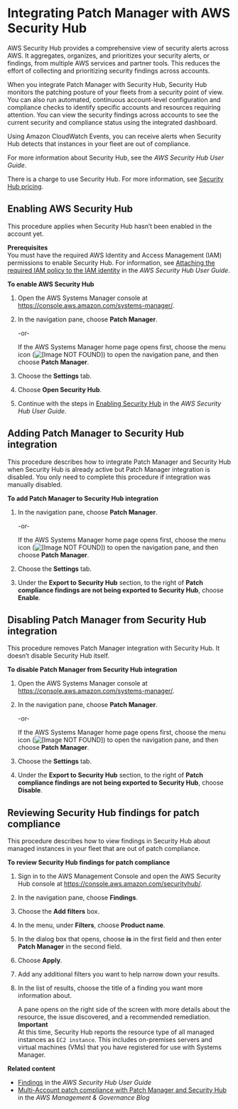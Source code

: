 # Integrating Patch Manager with AWS Security Hub<a name="security-hub-integration"></a>

AWS Security Hub provides a comprehensive view of security alerts across AWS\. It aggregates, organizes, and prioritizes your security alerts, or findings, from multiple AWS services and partner tools\. This reduces the effort of collecting and prioritizing security findings across accounts\.

When you integrate Patch Manager with Security Hub, Security Hub monitors the patching posture of your fleets from a security point of view\. You can also run automated, continuous account\-level configuration and compliance checks to identify specific accounts and resources requiring attention\. You can view the security findings across accounts to see the current security and compliance status using the integrated dashboard\. 

Using Amazon CloudWatch Events, you can receive alerts when Security Hub detects that instances in your fleet are out of compliance\.

For more information about Security Hub, see the *AWS Security Hub User Guide*\.

There is a charge to use Security Hub\. For more information, see [Security Hub pricing](https://aws.amazon.com/security-hub/pricing/)\.

## Enabling AWS Security Hub<a name="security-hub-integration-enable"></a>

This procedure applies when Security Hub hasn’t been enabled in the account yet\.

**Prerequisites**  
You must have the required AWS Identity and Access Management \(IAM\) permissions to enable Security Hub\. For information, see [Attaching the required IAM policy to the IAM identity](https://docs.aws.amazon.com/securityhub/latest/userguide/securityhub-settingup.html) in the *AWS Security Hub User Guide*\.

**To enable AWS Security Hub**

1. Open the AWS Systems Manager console at [https://console\.aws\.amazon\.com/systems\-manager/](https://console.aws.amazon.com/systems-manager/)\.

1. In the navigation pane, choose **Patch Manager**\.

   \-or\-

   If the AWS Systems Manager home page opens first, choose the menu icon \(![\[Image NOT FOUND\]](http://docs.aws.amazon.com/systems-manager/latest/userguide/images/menu-icon-small.png)\) to open the navigation pane, and then choose **Patch Manager**\.

1. Choose the **Settings** tab\.

1. Choose **Open Security Hub**\.

1. Continue with the steps in [Enabling Security Hub](https://docs.aws.amazon.com/securityhub/latest/userguide/securityhub-settingup.html) in the *AWS Security Hub User Guide*\.

## Adding Patch Manager to Security Hub integration<a name="security-hub-integration-add"></a>

This procedure describes how to integrate Patch Manager and Security Hub when Security Hub is already active but Patch Manager integration is disabled\. You only need to complete this procedure if integration was manually disabled\.

**To add Patch Manager to Security Hub integration**

1. In the navigation pane, choose **Patch Manager**\.

   \-or\-

   If the AWS Systems Manager home page opens first, choose the menu icon \(![\[Image NOT FOUND\]](http://docs.aws.amazon.com/systems-manager/latest/userguide/images/menu-icon-small.png)\) to open the navigation pane, and then choose **Patch Manager**\.

1. Choose the **Settings** tab\.

1. Under the **Export to Security Hub** section, to the right of **Patch compliance findings are not being exported to Security Hub**, choose **Enable**\.

## Disabling Patch Manager from Security Hub integration<a name="security-hub-integration-disable"></a>

This procedure removes Patch Manager integration with Security Hub\. It doesn’t disable Security Hub itself\.

**To disable Patch Manager from Security Hub integration**

1. Open the AWS Systems Manager console at [https://console\.aws\.amazon\.com/systems\-manager/](https://console.aws.amazon.com/systems-manager/)\.

1. In the navigation pane, choose **Patch Manager**\.

   \-or\-

   If the AWS Systems Manager home page opens first, choose the menu icon \(![\[Image NOT FOUND\]](http://docs.aws.amazon.com/systems-manager/latest/userguide/images/menu-icon-small.png)\) to open the navigation pane, and then choose **Patch Manager**\.

1. Choose the **Settings** tab\.

1. Under the **Export to Security Hub** section, to the right of **Patch compliance findings are not being exported to Security Hub**, choose **Disable**\.

## Reviewing Security Hub findings for patch compliance<a name="security-hub-integration-review"></a>

This procedure describes how to view findings in Security Hub about managed instances in your fleet that are out of patch compliance\.

**To review Security Hub findings for patch compliance**

1. Sign in to the AWS Management Console and open the AWS Security Hub console at [https://console\.aws\.amazon\.com/securityhub/](https://console.aws.amazon.com/securityhub/)\.

1. In the navigation pane, choose **Findings**\.

1. Choose the **Add filters** box\.

1. In the menu, under **Filters**, choose **Product name**\.

1. In the dialog box that opens, choose **is** in the first field and then enter **Patch Manager** in the second field\.

1. Choose **Apply**\.

1. Add any additional filters you want to help narrow down your results\.

1. In the list of results, choose the title of a finding you want more information about\.

   A pane opens on the right side of the screen with more details about the resource, the issue discovered, and a recommended remediation\.
**Important**  
At this time, Security Hub reports the resource type of all managed instances as `EC2 instance`\. This includes on\-premises servers and virtual machines \(VMs\) that you have registered for use with Systems Manager\.

**Related content**
+ [Findings](https://docs.aws.amazon.com/securityhub/latest/userguide/securityhub-findings.html) in the *AWS Security Hub User Guide*
+ [Multi\-Account patch compliance with Patch Manager and Security Hub](http://aws.amazon.com/blogs/mt/multi-account-patch-compliance-with-patch-manager-and-security-hub/) in the *AWS Management & Governance Blog*